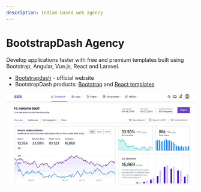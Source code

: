 ```yaml
---
description: Indian-based web agency
---
```


# BootstrapDash Agency

Develop applications faster with free and premium templates built using Bootstrap, Angular, Vue.js, React and Laravel.

* [Bootstrapdash](https://bit.ly/2UTgih5) - official website
* BootstrapDash products: [Bootstrap](https://bit.ly/2PSorn6) and [React templates](https://bit.ly/3nW5Cfq)

![BootstrapDash - Azia Template.](../../.gitbook/assets/docs-cover-bootstrapdash-azia.jpg)

